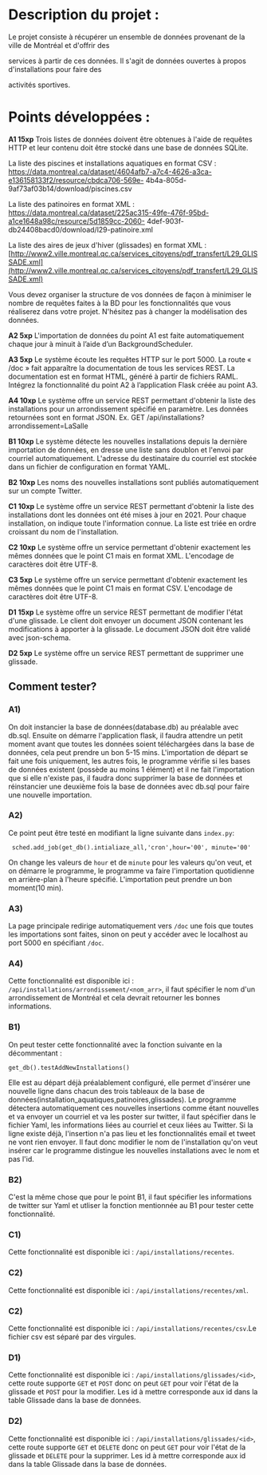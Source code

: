 # Description du projet :

Le projet consiste à récupérer un ensemble de données provenant de la ville de Montréal et d'offrir des

services à partir de ces données. Il s'agit de données ouvertes à propos d'installations pour faire des

activités sportives.


# Points développées :

**A1 15xp**
Trois listes de données doivent être obtenues à l'aide de requêtes HTTP et leur contenu doit être stocké
dans une base de données SQLite.

La liste des piscines et installations aquatiques en format CSV :
https://data.montreal.ca/dataset/4604afb7-a7c4-4626-a3ca-e136158133f2/resource/cbdca706-569e-
4b4a-805d-9af73af03b14/download/piscines.csv

La liste des patinoires en format XML :
https://data.montreal.ca/dataset/225ac315-49fe-476f-95bd-a1ce1648a98c/resource/5d1859cc-2060-
4def-903f-db24408bacd0/download/l29-patinoire.xml

La liste des aires de jeux d'hiver (glissades) en format XML :
[http://www2.ville.montreal.qc.ca/services_citoyens/pdf_transfert/L29_GLISSADE.xml](http://www2.ville.montreal.qc.ca/services_citoyens/pdf_transfert/L29_GLISSADE.xml)

Vous devez organiser la structure de vos données de façon à minimiser le nombre de requêtes faites à la
BD pour les fonctionnalités que vous réaliserez dans votre projet. N'hésitez pas à changer la
modélisation des données.

**A2 5xp**
L'importation de données du point A1 est faite automatiquement chaque jour à minuit à l’aide d’un
BackgroundScheduler.

**A3 5xp**
Le système écoute les requêtes HTTP sur le port 5000. La route « /doc » fait apparaître la
documentation de tous les services REST. La documentation est en format HTML, généré à partir de
fichiers RAML. Intégrez la fonctionnalité du point A2 à l’application Flask créée au point A3.

**A4 10xp**
Le système offre un service REST permettant d'obtenir la liste des installations pour un arrondissement
spécifié en paramètre. Les données retournées sont en format JSON.
Ex. GET /api/installations?arrondissement=LaSalle


**B1 10xp**
Le système détecte les nouvelles installations depuis la dernière importation de données, en dresse une
liste sans doublon et l'envoi par courriel automatiquement. L'adresse du destinataire du courriel est
stockée dans un fichier de configuration en format YAML.

**B2 10xp**
Les noms des nouvelles installations sont publiés automatiquement sur un compte Twitter.

**C1 10xp**
Le système offre un service REST permettant d'obtenir la liste des installations dont les données ont été
mises à jour en 2021. Pour chaque installation, on indique toute l'information connue. La liste est triée
en ordre croissant du nom de l'installation.

**C2 10xp**
Le système offre un service permettant d'obtenir exactement les mêmes données que le point C1 mais
en format XML. L'encodage de caractères doit être UTF-8.

**C3 5xp**
Le système offre un service permettant d'obtenir exactement les mêmes données que le point C1 mais
en format CSV. L'encodage de caractères doit être UTF-8.

**D1 15xp**
Le système offre un service REST permettant de modifier l'état d'une glissade. Le client doit envoyer
un document JSON contenant les modifications à apporter à la glissade. Le document JSON doit être
validé avec json-schema.

**D2 5xp**
Le système offre un service REST permettant de supprimer une glissade.

	

## Comment tester?

### A1) 

On doit instancier la base de données(database.db) au préalable avec db.sql. Ensuite on démarre l'application flask, il faudra attendre un petit moment avant que toutes les données soient téléchargées dans la base de données, cela peut prendre un bon 5-15 mins. L'importation de départ se fait une fois uniquement, les autres fois, le programme vérifie si les bases de données existent (possède au moins 1 élément) et il ne fait l'importation que si elle n'existe pas, il faudra donc supprimer la base de données et réinstancier une deuxième fois la base de données avec db.sql pour faire une nouvelle importation. 

### A2)

Ce point peut être testé en modifiant la ligne suivante dans `index.py`:

```
 sched.add_job(get_db().intialiaze_all,'cron',hour='00', minute='00'
```
On change les valeurs de `hour` et de `minute` pour les valeurs qu'on veut, et on démarre le programme, le programme va faire l'importation quotidienne en arrière-plan à l'heure spécifié. L'importation peut prendre un bon moment(10 min).
### A3)


La page principale redirige automatiquement vers `/doc` une fois que toutes les importations sont faites, sinon on peut y accéder avec le localhost au port 5000 en spécifiant `/doc`. 

### A4)

Cette fonctionnalité est disponible ici :
`/api/installations/arrondissement/<nom_arr>`, il faut spécifier le nom d'un arrondissement de Montréal et cela devrait  retourner les bonnes informations.



### B1)

On peut tester cette fonctionnalité avec la fonction suivante en la décommentant :

`get_db().testAddNewInstallations()`

Elle est au départ déjà préalablement configuré, elle permet d'insérer une nouvelle ligne dans chacun des trois tableaux de la base de données(installation_aquatiques,patinoires,glissades). Le programme détectera automatiquement ces nouvelles insertions comme étant nouvelles  et va envoyer un courriel et va les poster sur twitter, il faut spécifier dans le fichier Yaml, les informations liées au courriel et ceux liées au Twitter. Si la ligne existe déjà, l'insertion n'a pas lieu et les fonctionnalités email et tweet ne vont rien envoyer. Il faut donc modifier le nom de l'installation qu'on veut insérer car le programme distingue les nouvelles installations avec le nom et pas l'id.


### B2)

C'est la même chose que pour le point B1, il faut spécifier les informations de twitter sur Yaml et utliser la fonction mentionnée au B1 pour tester cette fonctionnalité.

### C1)


Cette fonctionnalité est disponible ici :
`/api/installations/recentes`.

### C2)

Cette fonctionnalité est disponible ici :
`/api/installations/recentes/xml`.

### C2)

Cette fonctionnalité est disponible ici :
`/api/installations/recentes/csv`.Le fichier csv est séparé par des virgules.

### D1)

Cette fonctionnalité est disponible ici :
`/api/installations/glissades/<id>`, cette route supporte `GET` et `POST` donc on peut `GET` pour voir l'état de la glissade et `POST` pour la modifier. Les id à mettre corresponde aux id dans la table Glissade dans la base de données.


### D2)

Cette fonctionnalité est disponible ici :
`/api/installations/glissades/<id>`, cette route supporte `GET` et `DELETE` donc on peut `GET` pour voir l'état de la glissade et `DELETE` pour la supprimer. Les id à mettre corresponde aux id dans la table Glissade dans la base de données.
